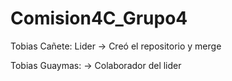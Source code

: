 # Comision4C_Grupo4

Tobias Cañete: Lider -> Creó el repositorio y merge

Tobias Guaymas: -> Colaborador del lider
